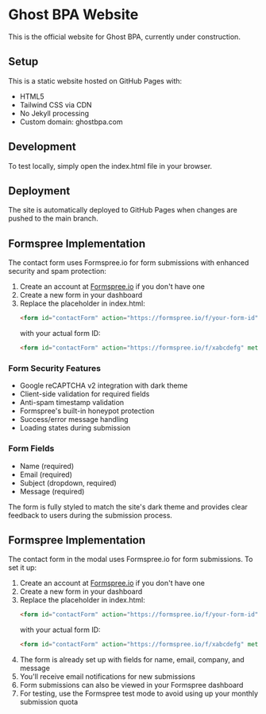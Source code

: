# Ghost BPA Website

This is the official website for Ghost BPA, currently under construction.

## Setup

This is a static website hosted on GitHub Pages with:
- HTML5
- Tailwind CSS via CDN
- No Jekyll processing
- Custom domain: ghostbpa.com

## Development

To test locally, simply open the index.html file in your browser.

## Deployment

The site is automatically deployed to GitHub Pages when changes are pushed to the main branch. 

## Formspree Implementation

The contact form uses Formspree.io for form submissions with enhanced security and spam protection:

1. Create an account at [Formspree.io](https://formspree.io/) if you don't have one
2. Create a new form in your dashboard
3. Replace the placeholder in index.html:
   ```html
   <form id="contactForm" action="https://formspree.io/f/your-form-id" method="POST">
   ```
   with your actual form ID:
   ```html
   <form id="contactForm" action="https://formspree.io/f/xabcdefg" method="POST">
   ```

### Form Security Features
- Google reCAPTCHA v2 integration with dark theme
- Client-side validation for required fields
- Anti-spam timestamp validation
- Formspree's built-in honeypot protection
- Success/error message handling
- Loading states during submission

### Form Fields
- Name (required)
- Email (required)
- Subject (dropdown, required)
- Message (required)

The form is fully styled to match the site's dark theme and provides clear feedback to users during the submission process.

## Formspree Implementation

The contact form in the modal uses Formspree.io for form submissions. To set it up:

1. Create an account at [Formspree.io](https://formspree.io/) if you don't have one
2. Create a new form in your dashboard
3. Replace the placeholder in index.html:
   ```html
   <form id="contactForm" action="https://formspree.io/f/your-form-id" method="POST">
   ```
   with your actual form ID:
   ```html
   <form id="contactForm" action="https://formspree.io/f/xabcdefg" method="POST">
   ```
4. The form is already set up with fields for name, email, company, and message
5. You'll receive email notifications for new submissions
6. Form submissions can also be viewed in your Formspree dashboard
7. For testing, use the Formspree test mode to avoid using up your monthly submission quota 